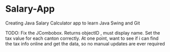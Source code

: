 # Salary-App

Creating Java Salary Calculator app to learn Java Swing and Git


TODO: 
Fix the JCombobox.  Returns objectID , must display name.
Set the tax value for each canton correctly. 
At one point, want to see if i can find the tax info online and get the data, so no manual updates are ever required

